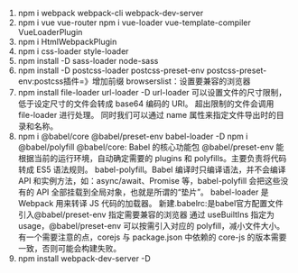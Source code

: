 1. npm i webpack webpack-cli webpack-dev-server
2. npm i vue vue-router
    npm i vue-loader vue-template-compiler VueLoaderPlugin
3. npm i HtmlWebpackPlugin
4. npm i css-loader style-loader
5. npm install -D sass-loader node-sass
6. npm install -D postcss-loader postcss-preset-env
    postcss-preset-env:postcss插件=》增加前缀
        browserslist：设置要兼容的浏览器
7. npm install file-loader url-loader -D
    url-loader 可以设置文件的尺寸限制，低于设定尺寸的文件会转成 base64 编码的 URI。
    超出限制的文件会调用 file-loader 进行处理。
    同时我们可以通过 name 属性来指定文件导出时的目录和名称。
8. npm i @babel/core @babel/preset-env babel-loader -D
    npm i @babel/polyfill
    @babel/core: Babel 的核心功能包
    @babel/preset-env 能根据当前的运行环境，自动确定需要的 plugins 和 polyfills。主要负责将代码转成 ES5 语法规则。
    babel-polyfill。Babel 编译时只编译语法，并不会编译 API 和实例方法，如：async/await、Promise 等，babel-polyfill 会把这些没有的 API 全部挂载到全局对象，也就是所谓的“垫片”。
    babel-loader 是 Webpack 用来转译 JS 代码的加载器。
    新建.babelrc:是babel官方配置文件
    引入@babel/preset-env
    指定需要兼容的浏览器
    通过 useBuiltIns 指定为 usage，@babel/preset-env 可以按需引入对应的 polyfill，减小文件大小。有一个需要注意的点，corejs 与 package.json 中依赖的 core-js 的版本需要一致，否则可能会构建失败。
9. npm install webpack-dev-server -D

